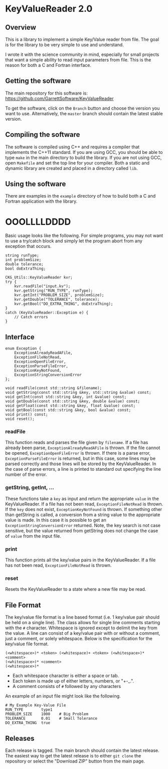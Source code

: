 # KeyValueReader 2.0

## Overview 
This is a library to implement a simple Key/Value reader from file.
The goal is for the library to be very simple to use and understand.

I wrote it with the science community in mind, especially for small projects that want a simple ability to read input parameters from file.
This is the reason for both a C and Fortran interface.

## Getting the software
The main repository for this software is: https://github.com/GarrettSoftware/KeyValueReader

To get the software, click on the `Branch` button and choose the version you want to use.
Alternatively, the `master` branch should contain the latest stable version.

## Compiling the software
The software is compiled using C++ and requires a compiler that implements the C++11 standard.
If you are using GCC, you should be able to type `make` in the main directory to build the library.
If you are not using GCC, open `Makefile` and set the top line for your compiler.
Both a static and dynamic library are created and placed in a directory called `lib`.

## Using the software
There are examples in the `example` directory of how to build both a C and Fortran application with the library.


# OOOLLLLDDDD
Basic usage looks like the following.
For simple programs, you may not want to use a try/catch block and simply let the program abort from any exception that occurs.

    string runType;
    int problemSize;
    double tolerance;
    bool doExtraThing;

    CKG_Utils::KeyValueReader kvr;
    try {
        kvr.readFile("input.kv");
        kvr.getString("RUN_TYPE", runType);
        kvr.getInt("PROBLEM_SIZE", problemSize);
        kvr.getDouble("TOLERANCE", tolerance);
        kvr.getBool("DO_EXTRA_THING", doExtraThing);
    }
    catch (KeyValueReader::Exception e) {
        // Catch errors
    }

## Interface
    enum Exception {
        ExceptionAlreadyReadAFile,
        ExceptionFileNotRead,
        ExceptionOpenFileError,
        ExceptionParseFileError,
        ExceptionKeyNotFound,
        ExceptionStringConversionError
    };
    
    void readFile(const std::string &filename);
    void getString(const std::string &key, std::string &value) const;
    void getInt(const std::string &key, int &value) const;
    void getDouble(const std::string &key, double &value) const;
    void getFloat(const std::string &key, float &value) const;
    void getBool(const std::string &key, bool &value) const;
    void print() const;
    void reset();


### readFile
This function reads and parses the file given by `filename`.
If a file has already been parse, `ExceptionAlreadyReadAFile` is thrown.
If the file cannot be opened, `ExceptionOpenFileError` is thrown.
If there is a parse error, `ExceptionParseFileError` is returned, but in this case, some lines may be parsed correctly and those lines will be stored by the KeyValueReader.
In the case of parse errors, a line is printed to standard out specifying the line number of the error.

### getString, getInt, ...
These functions take a `key` as input and return the appropriate `value` in the KeyValueReader.
If a file has not been read, `ExceptionFileNotRead` is thrown.
If the `key` does not exist, `ExceptionKeyNotFound` is thrown.
If something other than getString is called, a conversion from a string value to the appropriate value is made.
In this case it is possible to get an `ExceptionStringConversionError` returned.
Note, the key search is not case sensitive, but the value returned from getString does not change the case of `value` from the input file.

### print
This function prints all the key/value pairs in the KeyValueReader.
If a file has not been read, `ExceptionFileNotRead` is thrown.

### reset
Resets the KeyValueReader to a state where a new file may be read.


## File Format
The key/value file format is a line based format (i.e. 1 key/value pair should be held on a single line).
The class allows for single line comments starting with the `#` character.
Whitespace is ignored except to delimit the key from the value.
A line can consist of a key/value pair with or without a comment, just a comment, or solely whitespace.
Below is the specification for the key/value file format.

    (<whitespace>)* <token> (<whitespace)+ <token> (<whitespace>)* <comment>
    (<whitespace>)* <comment>
    (<whitespace>)*

* Each whitespace character is either a space or tab.
* Each token is made up of either letters, numbers, or "+-_.".
* A comment consists of `#` followed by any characters

An example of an input file might look like the following.
    
    # My Example Key-Value File
    RUN_TYPE        type1   
    PROBLEM_SIZE    1000    # Big Problem
    TOLERANCE       0.01    # Small Tolerance
    DO_EXTRA_THING  true



## Releases
Each release is tagged.
The main branch should contain the latest release.
The easiest way to get the latest release is to either `git clone` the repository or select the "Download ZIP" button from the main page.

